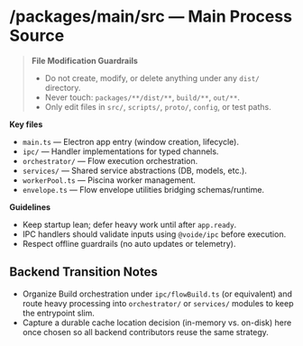 # /packages/main/src — Main Process Source
> **File Modification Guardrails**
> - Do not create, modify, or delete anything under any `dist/` directory.
> - Never touch: `packages/**/dist/**`, `build/**`, `out/**`.
> - Only edit files in `src/`, `scripts/`, `proto/`, `config`, or test paths.


**Key files**
- `main.ts` — Electron app entry (window creation, lifecycle).
- `ipc/` — Handler implementations for typed channels.
- `orchestrator/` — Flow execution orchestration.
- `services/` — Shared service abstractions (DB, models, etc.).
- `workerPool.ts` — Piscina worker management.
- `envelope.ts` — Flow envelope utilities bridging schemas/runtime.

**Guidelines**
- Keep startup lean; defer heavy work until after `app.ready`.
- IPC handlers should validate inputs using `@voide/ipc` before execution.
- Respect offline guardrails (no auto updates or telemetry).

## Backend Transition Notes

- Organize Build orchestration under `ipc/flowBuild.ts` (or equivalent) and route heavy processing into `orchestrator/` or `services/` modules to keep the entrypoint slim.
- Capture a durable cache location decision (in-memory vs. on-disk) here once chosen so all backend contributors reuse the same strategy.
